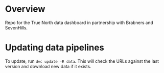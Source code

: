 # Overview
Repo for the True North data dashboard in partnership with Brabners and SevenHills.

# Updating data pipelines
To update, run `dvc update -R data`. This will check the URLs against the last version and download new data if it exists.